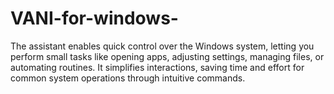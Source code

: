 # VANI-for-windows-
The assistant enables quick control over the Windows system, letting you perform small tasks like opening apps, adjusting settings, managing files, or automating routines. It simplifies interactions, saving time and effort for common system operations through intuitive commands.
